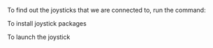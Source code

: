 To find out the joysticks that we are connected to, run the command:

<ros2 run joy joy_enumerate_devices>

To install joystick packages
<sudo apt-get install ros-jazzy-joy ros-jazzy-teleop-twist-joy>


To launch the joystick
<ros2 launch zoe2_joystick joystick_launch.py>